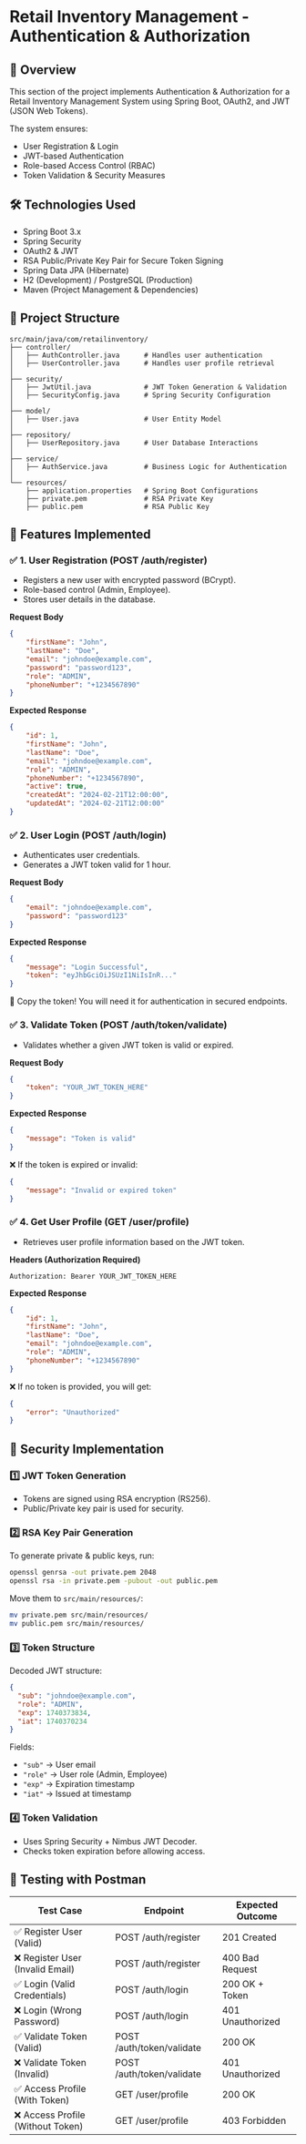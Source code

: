 # Retail Inventory Management - Authentication & Authorization

## 📌 Overview

This section of the project implements Authentication & Authorization for a Retail Inventory Management System using Spring Boot, OAuth2, and JWT (JSON Web Tokens).

The system ensures:
- User Registration & Login
- JWT-based Authentication
- Role-based Access Control (RBAC)
- Token Validation & Security Measures

## 🛠 Technologies Used
- Spring Boot 3.x
- Spring Security
- OAuth2 & JWT
- RSA Public/Private Key Pair for Secure Token Signing
- Spring Data JPA (Hibernate)
- H2 (Development) / PostgreSQL (Production)
- Maven (Project Management & Dependencies)

## 📂 Project Structure

```
src/main/java/com/retailinventory/
├── controller/
│   ├── AuthController.java      # Handles user authentication
│   ├── UserController.java      # Handles user profile retrieval
│
├── security/
│   ├── JwtUtil.java             # JWT Token Generation & Validation
│   ├── SecurityConfig.java      # Spring Security Configuration
│
├── model/
│   ├── User.java                # User Entity Model
│
├── repository/
│   ├── UserRepository.java      # User Database Interactions
│
├── service/
│   ├── AuthService.java         # Business Logic for Authentication
│
└── resources/
    ├── application.properties   # Spring Boot Configurations
    ├── private.pem              # RSA Private Key
    ├── public.pem               # RSA Public Key
```

## 🚀 Features Implemented

### ✅ 1. User Registration (POST /auth/register)
- Registers a new user with encrypted password (BCrypt).
- Role-based control (Admin, Employee).
- Stores user details in the database.

**Request Body**

```json
{
    "firstName": "John",
    "lastName": "Doe",
    "email": "johndoe@example.com",
    "password": "password123",
    "role": "ADMIN",
    "phoneNumber": "+1234567890"
}
```

**Expected Response**

```json
{
    "id": 1,
    "firstName": "John",
    "lastName": "Doe",
    "email": "johndoe@example.com",
    "role": "ADMIN",
    "phoneNumber": "+1234567890",
    "active": true,
    "createdAt": "2024-02-21T12:00:00",
    "updatedAt": "2024-02-21T12:00:00"
}
```

### ✅ 2. User Login (POST /auth/login)
- Authenticates user credentials.
- Generates a JWT token valid for 1 hour.

**Request Body**

```json
{
    "email": "johndoe@example.com",
    "password": "password123"
}
```

**Expected Response**

```json
{
    "message": "Login Successful",
    "token": "eyJhbGciOiJSUzI1NiIsInR..."
}
```

🚀 Copy the token! You will need it for authentication in secured endpoints.

### ✅ 3. Validate Token (POST /auth/token/validate)
- Validates whether a given JWT token is valid or expired.

**Request Body**

```json
{
    "token": "YOUR_JWT_TOKEN_HERE"
}
```

**Expected Response**

```json
{
    "message": "Token is valid"
}
```

❌ If the token is expired or invalid:

```json
{
    "message": "Invalid or expired token"
}
```

### ✅ 4. Get User Profile (GET /user/profile)
- Retrieves user profile information based on the JWT token.

**Headers (Authorization Required)**

```
Authorization: Bearer YOUR_JWT_TOKEN_HERE
```

**Expected Response**

```json
{
    "id": 1,
    "firstName": "John",
    "lastName": "Doe",
    "email": "johndoe@example.com",
    "role": "ADMIN",
    "phoneNumber": "+1234567890"
}
```

❌ If no token is provided, you will get:

```json
{
    "error": "Unauthorized"
}
```

## 🔐 Security Implementation

### 1️⃣ JWT Token Generation
- Tokens are signed using RSA encryption (RS256).
- Public/Private key pair is used for security.

### 2️⃣ RSA Key Pair Generation

To generate private & public keys, run:

```sh
openssl genrsa -out private.pem 2048
openssl rsa -in private.pem -pubout -out public.pem
```

Move them to `src/main/resources/`:

```sh
mv private.pem src/main/resources/
mv public.pem src/main/resources/
```

### 3️⃣ Token Structure

Decoded JWT structure:

```json
{
  "sub": "johndoe@example.com",
  "role": "ADMIN",
  "exp": 1740373834,
  "iat": 1740370234
}
```

Fields:
- `"sub"` → User email
- `"role"` → User role (Admin, Employee)
- `"exp"` → Expiration timestamp
- `"iat"` → Issued at timestamp

### 4️⃣ Token Validation
- Uses Spring Security + Nimbus JWT Decoder.
- Checks token expiration before allowing access.

## 📌 Testing with Postman

| Test Case                          | Endpoint                | Expected Outcome          |
|------------------------------------|-------------------------|---------------------------|
| ✅ Register User (Valid)           | POST /auth/register     | 201 Created               |
| ❌ Register User (Invalid Email)   | POST /auth/register     | 400 Bad Request           |
| ✅ Login (Valid Credentials)       | POST /auth/login        | 200 OK + Token            |
| ❌ Login (Wrong Password)          | POST /auth/login        | 401 Unauthorized          |
| ✅ Validate Token (Valid)          | POST /auth/token/validate | 200 OK                  |
| ❌ Validate Token (Invalid)        | POST /auth/token/validate | 401 Unauthorized        |
| ✅ Access Profile (With Token)     | GET /user/profile       | 200 OK                    |
| ❌ Access Profile (Without Token)  | GET /user/profile       | 403 Forbidden             |
